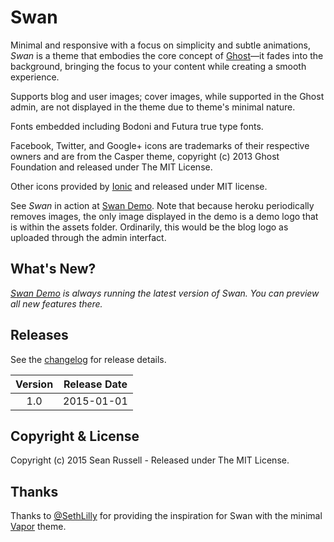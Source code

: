 # Swan

Minimal and responsive with a focus on simplicity and subtle animations, *Swan* is a theme that embodies the core concept of [Ghost](http://ghost.org/)&mdash;it fades into the background, bringing the focus to your content while creating a smooth experience.

Supports blog and user images; cover images, while supported in the Ghost admin, are not displayed in the theme due to theme's minimal nature.

Fonts embedded including Bodoni and Futura true type fonts.

Facebook, Twitter, and Google+ icons are trademarks of their respective owners and are from the Casper theme, copyright (c) 2013 Ghost Foundation and released under The MIT License.

Other icons provided by [Ionic](https://github.com/driftyco/ionicons) and released under MIT license.

See *Swan* in action at [Swan Demo](http://swan-demo.herokuapp.com/). Note that because heroku periodically removes images, the only image displayed in the demo is a demo logo that is within the assets folder. Ordinarily, this would be the blog logo as uploaded through the admin interfact.

## What's New?

_[Swan Demo](http://swan-demo.herokuapp.com) is always running the latest version of Swan. You can preview all new features there._

## Releases

See the [changelog](CHANGELOG.md) for release details.

| Version | Release Date |
| :-----: | :----------: |
| 1.0 | 2015-01-01 |


## Copyright & License

Copyright (c) 2015 Sean Russell - Released under The MIT License.

## Thanks

Thanks to [@SethLilly](https://twitter.com/sethlilly/) for providing the inspiration for Swan with the minimal [Vapor](https://github.com/sethlilly/Vapor) theme.

